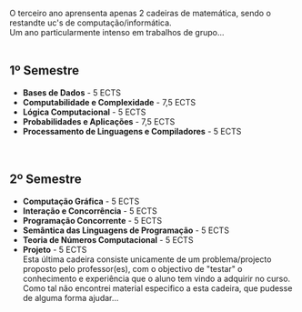 O terceiro ano aprensenta apenas 2 cadeiras de matemática, sendo o restandte uc's de computação/informática.
<br>Um ano particularmente intenso em trabalhos de grupo...<br><br>

## 1º Semestre
* **Bases de Dados** - 5 ECTS
* **Computabilidade e Complexidade** - 7,5 ECTS
* **Lógica Computacional** - 5 ECTS
* **Probabilidades e Aplicações** - 7,5 ECTS
* **Processamento de Linguagens e Compiladores** - 5 ECTS
<br><br><br>
## 2º Semestre
* **Computação Gráfica** - 5 ECTS
* **Interação e Concorrência** - 5 ECTS
* **Programação Concorrente** - 5 ECTS
* **Semântica das Linguagens de Programação** - 5 ECTS
* **Teoria de Números Computacional** - 5 ECTS
* **Projeto** - 5 ECTS
<br>Esta última cadeira consiste unicamente de um problema/projecto proposto pelo professor(es), com o objectivo de "testar" o conhecimento e experiência que o aluno tem vindo a adquirir no curso. Como tal não encontrei material especifico a esta cadeira, que pudesse de alguma forma ajudar...
